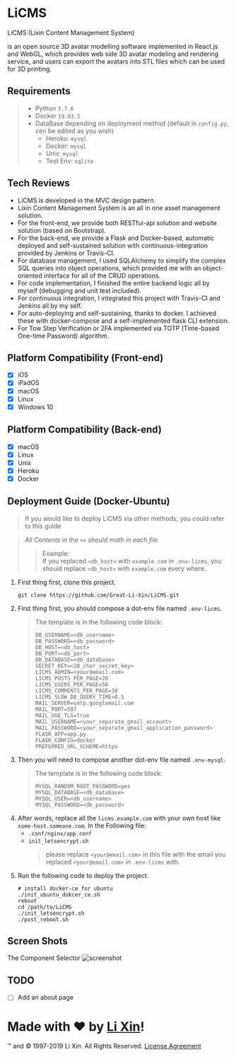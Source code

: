 # LiCMS
LiCMS (Lixin Content Management System) 

is an open source 3D avatar modelling software implemented in React.js and WebGL,
which provides web side 3D avatar modeling and rendering service,
and users can export the avatars into STL files which can be used for 3D printing.

## Requirements
> - Python `3.7.6`
> - Docker `19.03.5`
> - DataBase depending on deployment method (default in `config.py`, cen be edited as you wish)
>   - Heroku: `mysql`
>   - Docker: `mysql`
>   - Unix: `mysql`
>   - Test Env: `sqlite`

## Tech Reviews
- LiCMS is developed in the MVC design pattern. 
- Lixin Content Management System is an all in one asset management solution.
- For the front-end, we provide both RESTful-api solution and website solution (based on Bootstrap).
- For the back-end, we provide a Flask and Docker-based, automatic deployed and self-sustained solution with continuous-integration provided by Jenkins or Travis-CI.
- For database management, I used SQLAlchemy to simplify the complex SQL queries into object operations, which provided me with an object-oriented interface for all of the CRUD operations.
- For code implementation, I finished the entire backend logic all by myself (debugging and unit test included).
- For continuous integration, I integrated this project with Travis-CI and Jenkins all by my self.
- For auto-deploying and self-sustaining, thanks to docker. I achieved these with docker-compose and a self-implemented flask CLI extension.
- For Tow Step Verification or 2FA implemented via TOTP (Time-based One-time Password) algorithm.

## Platform Compatibility (Front-end)
- [x] iOS
- [x] iPadOS
- [x] macOS
- [x] Linux
- [x] Windows 10

## Platform Compatibility (Back-end)
- [x] macOS
- [x] Linux
- [x] Unix
- [x] Heroku
- [x] Docker

## Deployment Guide (Docker-Ubuntu)
> If you would like to deploy LiCMS via other methods, you could refer to this guide

> *All Contents in the `<>` should math in each file*
> > Example:  
> > If you replaced `<db_host>` with `example.com` in `.env-licms`, you should replace `<db_host>` with `example.com` every where.

1. First thing first, clone this project.
    ```shell script
    git clone https://github.com/Great-Li-Xin/LiCMS.git
    ```
1. First thing first, you should compose a dot-env file named `.env-licms`.
    > The template is in the following code block:
    > ```text
    > DB_USERNAME=<db_username>
    > DB_PASSWORD=<db_password>
    > DB_HOST=<db_host>
    > DB_PORT=<db_port>
    > DB_DATABASE=<db_database>
    > SECRET_KEY=<20_char_secret_key>
    > LICMS_ADMIN=<your@email.com>
    > LICMS_POSTS_PER_PAGE=20
    > LICMS_USERS_PER_PAGE=50
    > LICMS_COMMENTS_PER_PAGE=30
    > LICMS_SLOW_DB_QUERY_TIME=0.5
    > MAIL_SERVER=smtp.googlemail.com
    > MAIL_PORT=587
    > MAIL_USE_TLS=true
    > MAIL_USERNAME=<your_separate_gmail_account>
    > MAIL_PASSWORD=<your_separate_gmail_application_password>
    > FLASK_APP=app.py
    > FLASK_CONFIG=docker
    > PREFERRED_URL_SCHEME=https
    > ```
1. Then you will need to compose another dot-env file named `.env-mysql`.
    > The template is in the following code block:
    > ```text
    > MYSQL_RANDOM_ROOT_PASSWORD=yes
    > MYSQL_DATABASE=<db_database>
    > MYSQL_USER=<db_username>
    > MYSQL_PASSWORD=<db_password>
    > ```
1. After words, replace all the `licms.example.com` with your own host like `some-host.someone.com`.
    In the Following file:
    - `.conf/nginx/app.conf`
    - `init_letsencrypt.sh`
      > please replace `<your@email.com>` in this file with the email you replaced `<your@email.com>` in `.env-licms` with.
1. Run the following code to deploy the project.
    ```shell script
    # install docker-ce for ubuntu
    ./init_ubuntu_dokcer_ce.sh
    reboot
    cd /path/to/LiCMS
    ./init_letsencrypt.sh
    ./post_reboot.sh
    ```

## Screen Shots
The Component Selector
![screenshot](screenshot/screenshot.png)

## TODO
- [ ] Add an about page

# Made with ❤ by [Li Xin](https://github.com/Great-Li-Xin)!
™ and © 1997-2019 Li Xin. All Rights Reserved. [License Agreement](./LICENSE)
